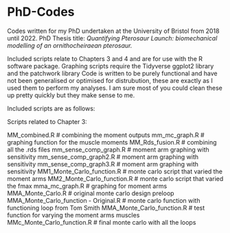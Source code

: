 # PhD-Codes
Codes written for my PhD undertaken at the University of Bristol from 2018 until 2022.
PhD Thesis title: _Quantifying Pterosaur Launch: biomechanical modelling of an ornithocheiraean pterosaur._

Included scripts relate to Chapters 3 and 4 and are for use with the R software package. Graphing scripts require the Tidyverse ggplot2 library and the patchwork library
Code is written to be purely functional and have not been generalised or optimised for distrubution, these are exactly as I used them to perform my analyses. I am sure most of you could clean these up pretty quickly but they make sense to me.

Included scripts are as follows:

Scripts related to Chapter 3:

MM_combined.R               # combining the moment outputs
mm_mc_graph.R               # graphing function for the muscle moments
MM_Rds_fusion.R             # combining all the .rds files
mm_sense_comp_graph.R       # moment arm graphing with sensitivity
mm_sense_comp_graph2.R      # moment arm graphing with sensitivity
mm_sense_comp_graph3.R      # moment arm graphing with sensitivity
MM1_Monte_Carlo_function.R  # monte carlo script that varied the moment arms
MM2_Monte_Carlo_function.R  # monte carlo script that varied the fmax
mma_mc_graph.R              # graphing for moment arms
MMA_Monte_Carlo.R           # original monte carlo design preloop
MMA_Monte_Carlo_function - Original.R   # monte carlo function with functioning loop from Tom Smith
MMA_Monte_Carlo_function.R              # test function for varying the moment arms muscles
MMc_Monte_Carlo_function.R              # final monte carlo with all the loops
